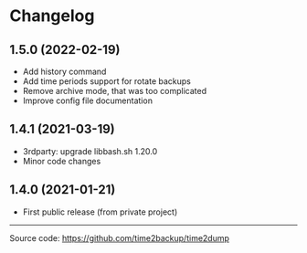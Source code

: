 # Changelog

## 1.5.0 (2022-02-19)
- Add history command
- Add time periods support for rotate backups
- Remove archive mode, that was too complicated
- Improve config file documentation

## 1.4.1 (2021-03-19)
- 3rdparty: upgrade libbash.sh 1.20.0
- Minor code changes

## 1.4.0 (2021-01-21)
- First public release (from private project)

---------------------------------------------------------------

Source code: https://github.com/time2backup/time2dump
